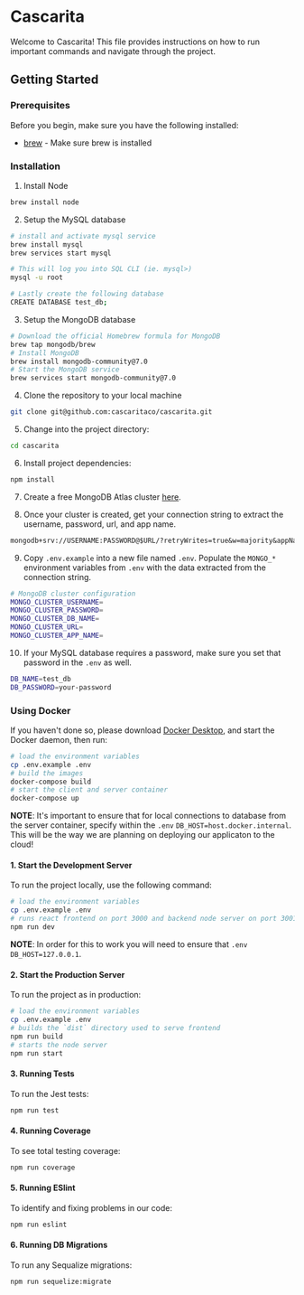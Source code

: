 # Cascarita

Welcome to Cascarita! This file provides instructions on how to run important commands and navigate through the project.

## Getting Started

### Prerequisites

Before you begin, make sure you have the following installed:

- [brew](https://brew.sh/) - Make sure brew is installed

### Installation

1. Install Node

```bash
brew install node
```

2. Setup the MySQL database

```bash
# install and activate mysql service
brew install mysql
brew services start mysql

# This will log you into SQL CLI (ie. mysql>)
mysql -u root

# Lastly create the following database
CREATE DATABASE test_db;
```

3. Setup the MongoDB database

```bash
# Download the official Homebrew formula for MongoDB
brew tap mongodb/brew
# Install MongoDB
brew install mongodb-community@7.0
# Start the MongoDB service
brew services start mongodb-community@7.0
```

4. Clone the repository to your local machine

```bash
git clone git@github.com:cascaritaco/cascarita.git
```

5. Change into the project directory:

```bash
cd cascarita
```

6. Install project dependencies:

```bash
npm install
```

7. Create a free MongoDB Atlas cluster [here](https://www.mongodb.com/docs/atlas/getting-started/).

8. Once your cluster is created, get your connection string to extract the username, password, url, and app name.

```txt
mongodb+srv://USERNAME:PASSWORD@$URL/?retryWrites=true&w=majority&appName=$APPNAME
```

9. Copy `.env.example` into a new file named `.env`. Populate the `MONGO_*` environment variables from `.env` with the data extracted from the connection string.

```bash
# MongoDB cluster configuration
MONGO_CLUSTER_USERNAME=
MONGO_CLUSTER_PASSWORD=
MONGO_CLUSTER_DB_NAME=
MONGO_CLUSTER_URL=
MONGO_CLUSTER_APP_NAME=
```

10. If your MySQL database requires a password, make sure you set that password in the `.env` as well.

```bash
DB_NAME=test_db
DB_PASSWORD=your-password
```

### Using Docker

If you haven't done so, please download [Docker Desktop](https://www.docker.com/products/docker-desktop/), and start the Docker daemon, then run:

```bash
# load the environment variables
cp .env.example .env
# build the images
docker-compose build
# start the client and server container
docker-compose up
```

**NOTE**: It's important to ensure that for local connections to database from the server container, specify within the `.env` `DB_HOST=host.docker.internal`. This will be the way we are planning on deploying our applicaton to the cloud!

#### 1. Start the Development Server

To run the project locally, use the following command:

```bash
# load the environment variables
cp .env.example .env
# runs react frontend on port 3000 and backend node server on port 3001
npm run dev
```

**NOTE**: In order for this to work you will need to ensure that `.env` `DB_HOST=127.0.0.1`.

#### 2. Start the Production Server

To run the project as in production:

```bash
# load the environment variables
cp .env.example .env
# builds the `dist` directory used to serve frontend
npm run build
# starts the node server
npm run start
```

#### 3. Running Tests

To run the Jest tests:

```bash
npm run test
```

#### 4. Running Coverage

To see total testing coverage:

```bash
npm run coverage
```

#### 5. Running ESlint

To identify and fixing problems in our code:

```bash
npm run eslint
```

#### 6. Running DB Migrations

To run any Sequalize migrations:

```bash
npm run sequelize:migrate
```
